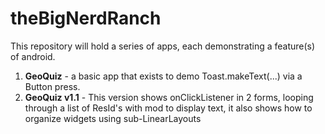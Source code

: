 # theBigNerdRanch

This repository will hold a series of apps, each demonstrating a feature(s) of android.

<ol>
<li>
<b>GeoQuiz</b> - a basic app that exists to demo Toast.makeText(...) via a Button press.
</li>
<li>
<b>GeoQuiz v1.1</b> - This version shows onClickListener in 2 forms, looping through a list of 
ResId's with mod to display text, it also shows how to organize widgets using sub-LinearLayouts
</li>
</ol>
